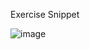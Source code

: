 Exercise Snippet

![image](https://user-images.githubusercontent.com/110332364/220153301-8f00c051-379d-49a9-9390-0abf01c1f04a.png)
